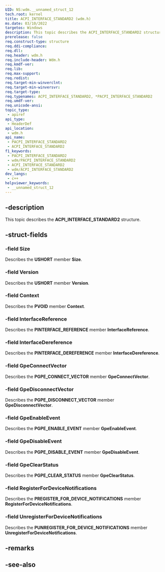 ```yaml
---
UID: NS:wdm.__unnamed_struct_12
tech.root: kernel
title: ACPI_INTERFACE_STANDARD2 (wdm.h)
ms.date: 03/10/2022
targetos: Windows
description: This topic describes the ACPI_INTERFACE_STANDARD2 structure.
prerelease: false
req.construct-type: structure
req.ddi-compliance: 
req.dll: 
req.header: wdm.h
req.include-header: Wdm.h
req.kmdf-ver: 
req.lib: 
req.max-support: 
req.redist: 
req.target-min-winverclnt: 
req.target-min-winversvr: 
req.target-type: 
req.typenames: ACPI_INTERFACE_STANDARD2, *PACPI_INTERFACE_STANDARD2
req.umdf-ver: 
req.unicode-ansi: 
topic_type:
 - apiref
api_type:
 - HeaderDef
api_location:
 - wdm.h
api_name:
 - PACPI_INTERFACE_STANDARD2
 - ACPI_INTERFACE_STANDARD2
f1_keywords:
 - PACPI_INTERFACE_STANDARD2
 - wdm/PACPI_INTERFACE_STANDARD2
 - ACPI_INTERFACE_STANDARD2
 - wdm/ACPI_INTERFACE_STANDARD2
dev_langs:
 - c++
helpviewer_keywords:
 - __unnamed_struct_12
---
```


## -description

This topic describes the **ACPI_INTERFACE_STANDARD2** structure.

## -struct-fields

### -field Size

Describes the **USHORT** member **Size**.

### -field Version

Describes the **USHORT** member **Version**.

### -field Context

Describes the **PVOID** member **Context**.

### -field InterfaceReference

Describes the **PINTERFACE_REFERENCE** member **InterfaceReference**.

### -field InterfaceDereference

Describes the **PINTERFACE_DEREFERENCE** member **InterfaceDereference**.

### -field GpeConnectVector

Describes the **PGPE_CONNECT_VECTOR** member **GpeConnectVector**.

### -field GpeDisconnectVector

Describes the **PGPE_DISCONNECT_VECTOR** member **GpeDisconnectVector**.

### -field GpeEnableEvent

Describes the **PGPE_ENABLE_EVENT** member **GpeEnableEvent**.

### -field GpeDisableEvent

Describes the **PGPE_DISABLE_EVENT** member **GpeDisableEvent**.

### -field GpeClearStatus

Describes the **PGPE_CLEAR_STATUS** member **GpeClearStatus**.

### -field RegisterForDeviceNotifications

Describes the **PREGISTER_FOR_DEVICE_NOTIFICATIONS** member **RegisterForDeviceNotifications**.

### -field UnregisterForDeviceNotifications

Describes the **PUNREGISTER_FOR_DEVICE_NOTIFICATIONS** member **UnregisterForDeviceNotifications**.

## -remarks

## -see-also
